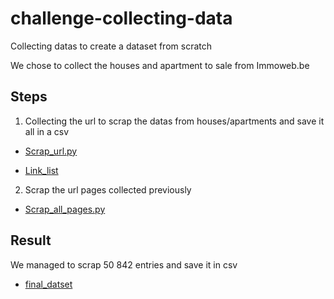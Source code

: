 # challenge-collecting-data
Collecting datas to create a dataset from scratch

We chose to collect the houses and apartment to sale from Immoweb.be 

## Steps

1) Collecting the url to scrap the datas from houses/apartments and save it all in a csv 

- [Scrap_url.py](https://github.com/MDropsy/challenge-collecting-data/blob/master/Scrap_url.py)


- [Link_list](https://github.com/MDropsy/challenge-collecting-data/blob/master/final_link_list.csv)

2) Scrap the url pages collected previously

- [Scrap_all_pages.py](https://github.com/MDropsy/challenge-collecting-data/blob/master/Scrap_all_pages.py)


## Result

We managed to scrap 50 842 entries and save it in csv

- [final_datset](https://github.com/MDropsy/challenge-collecting-data/blob/master/Final_dataset_house_apartment.csv "final_dataset")

